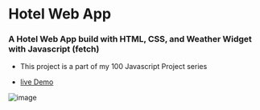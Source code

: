 # Hotel Web App

### A Hotel Web App build with HTML, CSS, and Weather Widget with Javascript (fetch)

* This project is a part of my 100 Javascript Project series 

* [live Demo](https://pannuhotel.surge.sh)

![image](https://github.com/iharmanpannu/Project5-JS/blob/master/images/main.jpg)
